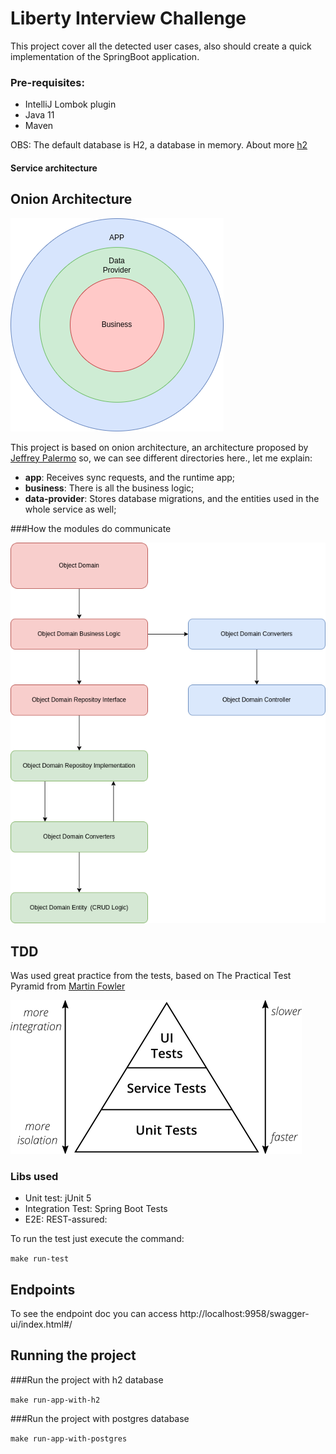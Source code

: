 # Liberty Interview Challenge

This project cover all the detected user cases, also  should create a quick implementation of the SpringBoot application.

### Pre-requisites:
* IntelliJ Lombok plugin
* Java 11
* Maven

OBS: The default database is H2, a database in memory. About more [h2](https://www.baeldung.com/spring-boot-h2-database)

#### Service architecture

## Onion Architecture

![img.png](onion-arch.png) 

This project is based on onion architecture, an architecture proposed by [Jeffrey Palermo](https://jeffreypalermo.com/2008/07/the-onion-architecture-part-1/)
so, we can see different directories here., let me explain:

- **app**: Receives sync requests, and the runtime app;
- **business**: There is all the business logic;
- **data-provider**: Stores database migrations, and the entities used in the whole service as well;

###How the modules do communicate

![img.png](flow-onion-arch.png)

## TDD
Was used great practice from the tests, based on The Practical Test Pyramid from [Martin Fowler](https://martinfowler.com/articles/practical-test-pyramid.html)

![img.png](ptest.png)

### Libs used
- Unit test: jUnit 5 
- Integration Test: Spring Boot Tests
- E2E: REST-assured:

To run the test just execute the command:

`make run-test`

## Endpoints

To see the endpoint doc you can access
http://localhost:9958/swagger-ui/index.html#/

## Running the project

###Run the project with h2 database

`make run-app-with-h2`

###Run the project with postgres database

`make run-app-with-postgres`


